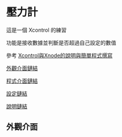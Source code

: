# 壓力計
這是一個 Xcontrol 的練習 
 
功能是接收數據並判斷是否超過自己設定的數值

參考 [Xcontrol與Xnode的說明與簡單程式撰寫](https://www.youtube.com/watch?v=Cye2YCLNnss/ "Title")

[外觀介面鏈結](/16/)  
 
[程式介面鏈結](/25/)  
 
[設定鏈結](/25/) 

[說明鏈結](/說明/)  

## 外觀介面


























